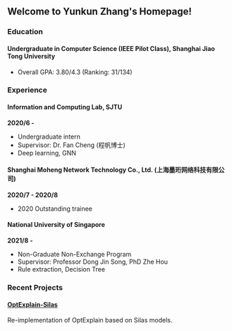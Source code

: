 ## Welcome to Yunkun Zhang's Homepage!

### Education

#### Undergraduate in Computer Science (IEEE Pilot Class), Shanghai Jiao Tong University

- Overall GPA: 3.80/4.3 (Ranking: 31/134)

### Experience

#### Information and Computing Lab, SJTU

**2020/6 -**

- Undergraduate intern
- Supervisor: Dr. Fan Cheng (程帆博士)
- Deep learning, GNN

#### Shanghai Moheng Network Technology Co., Ltd. (上海墨珩网络科技有限公司)

**2020/7 - 2020/8**

- 2020 Outstanding trainee

#### National University of Singapore

**2021/8 -**

- Non-Graduate Non-Exchange Program
- Supervisor: Professor Dong Jin Song, PhD Zhe Hou
- Rule extraction, Decision Tree

### Recent Projects

#### [OptExplain-Silas](https://github.com/Yunkun-Zhang/OptExplain-Silas)

Re-implementation of OptExplain based on Silas models.
